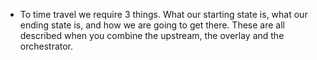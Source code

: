 - To time travel we require 3 things. What our starting state is, what our ending state is, and how we are going to get there. These are all described when you combine the upstream, the overlay and the orchestrator.